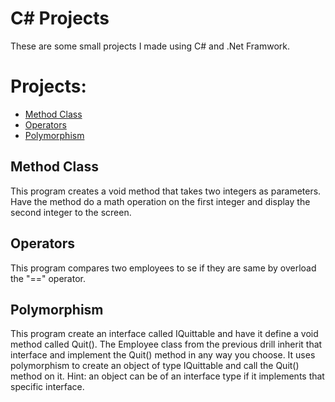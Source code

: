 # C# Projects

These are some small projects I made using C# and .Net Framwork.


# Projects:
- [Method Class](https://github.com/MoksiPatel/The-Tech-Academy-Basic-C-Sharp-Projects/tree/master/MethodClassAssignment)
- [Operators](https://github.com/MoksiPatel/The-Tech-Academy-Basic-C-Sharp-Projects/tree/master/OperatorsAssignment)
- [Polymorphism](https://github.com/MoksiPatel/The-Tech-Academy-Basic-C-Sharp-Projects/tree/master/PolymorphismAssignment)


## Method Class
This program creates a void method that takes two integers as parameters. Have the method do a math operation on the first integer and display the second integer to the screen.

## Operators
This program compares two employees to se if they are same by overload the "==" operator.


## Polymorphism
This program create an interface called IQuittable and have it define a void method called Quit(). The Employee class from the previous drill inherit that interface and implement the Quit() method in any way you choose. It uses polymorphism to create an object of type IQuittable and call the Quit() method on it. Hint: an object can be of an interface type if it implements that specific interface.
